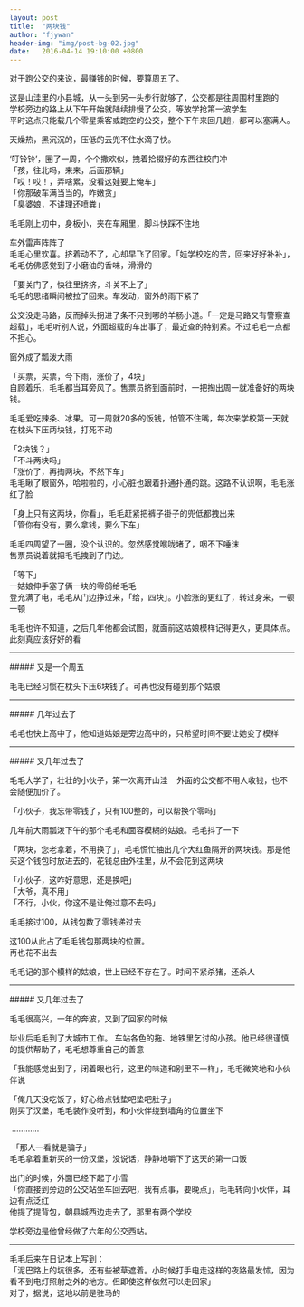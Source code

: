 ```yaml
---
layout: post
title:  "两块钱"
author: "fjywan"
header-img: "img/post-bg-02.jpg"
date:   2016-04-14 19:10:00 +0800
---
```


对于跑公交的来说，最赚钱的时候，要算周五了。

这是山洼里的小县城，从一头到另一头步行就够了，公交都是往周围村里跑的<br>
学校旁边的路上从下午开始就陆续排慢了公交，等放学抢第一波学生<br>
平时这点只能载几个零星乘客或跑空的公交，整个下午来回几趟，都可以塞满人。

天燥热，黑沉沉的，压低的云兜不住水滴了快。

‘叮铃铃’，圈了一周，个个撒欢似，拽着拾掇好的东西往校门冲<br>
「孩，往北吗，来来，后面那辆」<br>
「哎！哎！，弄啥累，没看这娃要上俺车」<br>
「你那破车满当当的，咋嫩贪」<br>
「臭婆娘，不讲理还喷粪」

毛毛刚上初中，身板小，夹在车厢里，脚斗快踩不住地

车外雷声阵阵了<br>
毛毛心里欢喜。挤着动不了，心却早飞了回家。「娃学校吃的苦，回来好好补补」，毛毛仿佛感觉到了小磨油的香味，滑滑的

「要关门了，快往里挤挤，斗关不上了」<br>
毛毛的思绪瞬间被拉了回来。车发动，窗外的雨下紧了

公交没走马路，反而掉头拐进了条不只到哪的羊肠小道。「一定是马路又有警察查超载」，毛毛听别人说，外面超载的车出事了，最近查的特别紧。不过毛毛一点都不担心。

窗外成了瓢泼大雨

「买票，买票，今下雨，涨价了，4块」<br>
自顾着乐，毛毛都当耳旁风了。售票员挤到面前时，一把掏出周一就准备好的两块钱。

毛毛爱吃辣条、冰果。可一周就20多的饭钱，怕管不住嘴，每次来学校第一天就在枕头下压两块钱，打死不动

「2块钱？」<br>
「不斗两块吗」<br>
「涨价了，再掏两块，不然下车」<br>
毛毛瞅了眼窗外，哈啦啦的，小心脏也跟着扑通扑通的跳。这路不认识啊，毛毛涨红了脸

「身上只有这两块，你看」，毛毛赶紧把裤子褂子的兜低都拽出来<br>
「管你有没有，要么拿钱，要么下车」

毛毛四周望了一圈，没个认识的。忽然感觉喉咙堵了，咽不下唾沫<br>
售票员说着就把毛毛拽到了门边。

「等下」<br>
一姑娘伸手塞了俩一块的零鸽给毛毛<br>
登充满了电，毛毛从门边挣过来，「给，四块」。小脸涨的更红了，转过身来，一顿一顿

毛毛也许不知道，之后几年他都会试图，就面前这姑娘模样记得更久，更具体点。此刻真应该好好的看
<hr>
##### 又是一个周五

毛毛已经习惯在枕头下压6块钱了。可再也没有碰到那个姑娘
<hr>
##### 几年过去了

毛毛也快上高中了，他知道姑娘是旁边高中的，只希望时间不要让她变了模样
<hr>
##### 又几年过去了

毛毛大学了，壮壮的小伙子，第一次离开山洼 &nbsp;&nbsp;&nbsp;外面的公交都不用人收钱，也不会随便加价了。

「小伙子，我忘带零钱了，只有100整的，可以帮换个零吗」

几年前大雨瓢泼下午的那个毛毛和面容模糊的姑娘。毛毛抖了一下

「两块，您老拿着，不用换了」，毛毛慌忙抽出几个大红鱼隔开的两块钱。那是他买这个钱包时放进去的，花钱总由外往里，从不会花到这两块

「小伙子，这咋好意思，还是换吧」<br>
「大爷，真不用」<br>
「不行，小伙，你这不是让俺过意不去吗」

毛毛接过100，从钱包数了零钱递过去 

这100从此占了毛毛钱包那两块的位置。<br>
再也花不出去

毛毛记的那个模样的姑娘，世上已经不存在了。时间不紧杀猪，还杀人
<hr>
##### 又几年过去了

毛毛很高兴，一年的奔波，又到了回家的时候

毕业后毛毛到了大城市工作。 车站各色的拖、地铁里乞讨的小孩。他已经很谨慎的提供帮助了，毛毛想尊重自己的善意


「我能感觉出到了，闭着眼也行，这里的味道和别里不一样」，毛毛微笑地和小伙伴说

「俺几天没吃饭了，好心给点钱垫吧垫吧肚子」<br>
刚买了汉堡，毛毛装作没听到，和小伙伴绕到墙角的位置坐下

 …………

 「那人一看就是骗子」 <br>
毛毛拿着重新买的一份汉堡，没说话，静静地嚼下了这天的第一口饭

出门的时候，外面已经下起了小雪<br>
「你直接到旁边的公交站坐车回去吧，我有点事，要晚点」，毛毛转向小伙伴，耳边有点泛红  <br>
他提了提背包，朝县城西边走去了，那里有两个学校  

学校旁边是他曾经做了六年的公交西站。  

<hr>
毛毛后来在日记本上写到：<br>
「泥巴路上的坑很多，还有些被草遮着。小时候打手电走这样的夜路最发怵，因为看不到电灯照射之外的地方。但即使这样依然可以走回家」


<br>
对了，据说，这地以前是驻马的




